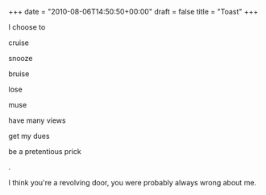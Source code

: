 +++
date = "2010-08-06T14:50:50+00:00"
draft = false
title = "Toast"
+++
<p>I choose to</p>&#13;
<p>cruise</p>&#13;
<p>snooze</p>&#13;
<p>bruise</p>&#13;
<p>lose</p>&#13;
<p>muse</p>&#13;
<p>have many views</p>&#13;
<p>get my dues</p>&#13;
<p>be a pretentious prick</p>&#13;
<p>.</p>&#13;
<p>I think you're a revolving door, you were probably always wrong about me.</p> 
